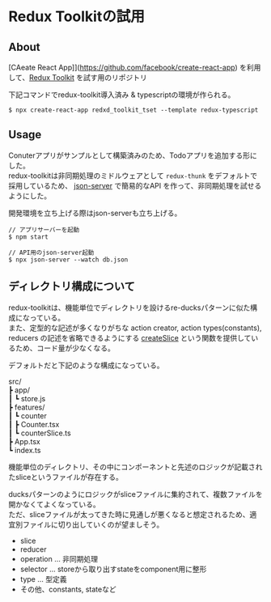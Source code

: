 # Redux Toolkitの試用

## About
[CAeate React App]](https://github.com/facebook/create-react-app)
を利用して、[Redux Toolkit](https://redux-toolkit.js.org/) を試す用のリポジトリ

下記コマンドでredux-toolkit導入済み & typescriptの環境が作られる。

```
$ npx create-react-app redxd_toolkit_tset --template redux-typescript  
```

## Usage
Conuterアプリがサンプルとして構築済みのため、Todoアプリを追加する形にした。  
redux-toolkitは非同期処理のミドルウェアとして `redux-thunk` をデフォルトで採用しているため、
[json-server](https://www.npmjs.com/package/json-server) で簡易的なAPI
を作って、非同期処理を試せるようにした。

開発環境を立ち上げる際はjson-serverも立ち上げる。

```
// アプリサーバーを起動
$ npm start

// API用のjson-server起動
$ npx json-server --watch db.json
```

## ディレクトリ構成について
redux-toolkitは、機能単位でディレクトリを設けるre-ducksパターンに似た構成になっている。  
また、定型的な記述が多くなりがちな
action creator, action types(constants), reducers
の記述を省略できるようにする
[createSlice](https://redux-toolkit.js.org/usage/usage-with-typescript#createslice)
という関数を提供しているため、コード量が少なくなる。 
  
デフォルトだと下記のような構成になっている。

src/  
  ┣ app/  
  ┃  ┗ store.js  
  ┣ features/  
  ┃  ┗ counter  
  ┃    ┣ Counter.tsx  
  ┃    ┗ counterSlice.ts  
  ┣ App.tsx  
  ┗ index.ts  

機能単位のディレクトリ、その中にコンポーネントと先述のロジックが記載されたsliceというファイルが存在する。
  
ducksパターンのようにロジックがsliceファイルに集約されて、複数ファイルを開かなくてよくなっている。  
ただ、sliceファイルが太ってきた時に見通しが悪くなると想定されるため、適宜別ファイルに切り出していくのが望ましそう。  

- slice  
- reducer  
- operation ... 非同期処理  
- selector ... storeから取り出すstateをcomponent用に整形  
- type ... 型定義  
- その他、constants, stateなど  

